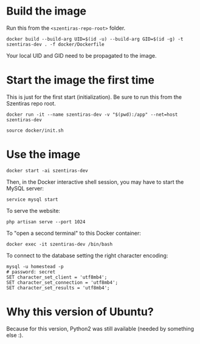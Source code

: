 # Build the image
Run this from the `<szentiras-repo-root>` folder.

```
docker build --build-arg UID=$(id -u) --build-arg GID=$(id -g) -t szentiras-dev . -f docker/Dockerfile
```

Your local UID and GID need to be propagated to the image.

# Start the image the first time

This is just for the first start (initialization). Be sure to run this from the Szentiras repo root.
```
docker run -it --name szentiras-dev -v "$(pwd):/app" --net=host szentiras-dev

source docker/init.sh
```

# Use the image

```
docker start -ai szentiras-dev
```

Then, in the Docker interactive shell session, you may have to start the MySQL server:

```
service mysql start
```

To serve the website:
```
php artisan serve --port 1024
```

To "open a second terminal" to this Docker container:
```
docker exec -it szentiras-dev /bin/bash
```

To connect to the database setting the right character encoding:
```
mysql -u homestead -p
# password: secret
SET character_set_client = 'utf8mb4';
SET character_set_connection = 'utf8mb4';
SET character_set_results = 'utf8mb4';
```


# Why this version of Ubuntu?

Because for this version, Python2 was still available (needed by something else :).
